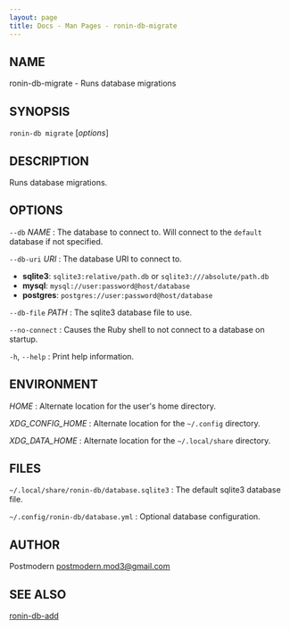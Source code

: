 ```yaml
---
layout: page
title: Docs - Man Pages - ronin-db-migrate
---
```


## NAME

ronin-db-migrate - Runs database migrations

## SYNOPSIS

`ronin-db migrate` [*options*]

## DESCRIPTION

Runs database migrations.

## OPTIONS

`--db` *NAME*
: The database to connect to. Will connect to the `default` database if not
  specified.

`--db-uri` *URI*
: The database URI to connect to.

  * **sqlite3**: `sqlite3:relative/path.db` or `sqlite3:///absolute/path.db`
  * **mysql**: `mysql://user:password@host/database`
  * **postgres**: `postgres://user:password@host/database`

`--db-file` *PATH*
: The sqlite3 database file to use.

`--no-connect`
: Causes the Ruby shell to not connect to a database on startup.

`-h`, `--help`
: Print help information.

## ENVIRONMENT

*HOME*
: Alternate location for the user's home directory.

*XDG_CONFIG_HOME*
: Alternate location for the `~/.config` directory.

*XDG_DATA_HOME*
: Alternate location for the `~/.local/share` directory.

## FILES

`~/.local/share/ronin-db/database.sqlite3`
: The default sqlite3 database file.

`~/.config/ronin-db/database.yml`
: Optional database configuration.

## AUTHOR

Postmodern <postmodern.mod3@gmail.com>

## SEE ALSO

[ronin-db-add](ronin-db-add.1.html)
